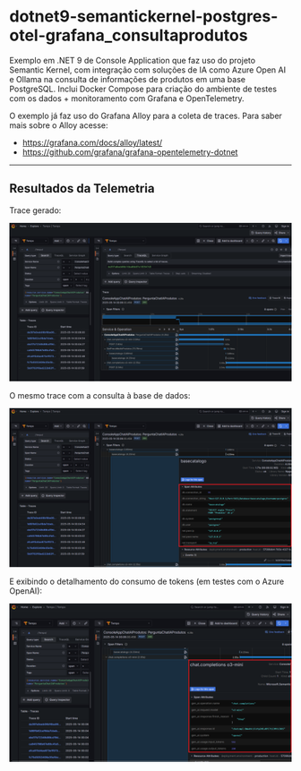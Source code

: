 # dotnet9-semantickernel-postgres-otel-grafana_consultaprodutos
Exemplo em .NET 9 de Console Application que faz uso do projeto Semantic Kernel, com integração com soluções de IA como Azure Open AI e Ollama na consulta de informações de produtos em uma base PostgreSQL. Inclui Docker Compose para criação do ambiente de testes com os dados + monitoramento com Grafana e OpenTelemetry.

O exemplo já faz uso do Grafana Alloy para a coleta de traces. Para saber mais sobre o Alloy acesse:
- https://grafana.com/docs/alloy/latest/
- https://github.com/grafana/grafana-opentelemetry-dotnet

---

## Resultados da Telemetria

Trace gerado:

![Trace gerado](img/otel-grafana-01.png)

O mesmo trace com a consulta à base de dados:

![Trace gerado - consulta à base](img/otel-grafana-02.png)

E exibindo o detalhamento do consumo de tokens (em testes com o Azure OpenAI):

![Trace gerado - consumo de tokens](img/otel-grafana-03.png)
